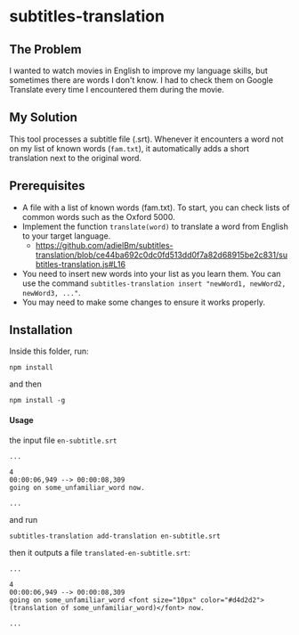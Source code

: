 # subtitles-translation

## The Problem
I wanted to watch movies in English to improve my language skills, but sometimes there are words I don't know. I had to check them on Google Translate every time I encountered them during the movie.

## My Solution
This tool processes a subtitle file (.srt). Whenever it encounters a word not on my list of known words (`fam.txt`), it automatically adds a short translation next to the original word.

## Prerequisites
- A file with a list of known words (fam.txt). To start, you can check lists of common words such as the Oxford 5000.
- Implement the function `translate(word)` to translate a word from English to your target language.
  - https://github.com/adielBm/subtitles-translation/blob/ce44ba692c0dc0fd513dd0f7a82d68915be2c831/subtitles-translation.js#L16  
- You need to insert new words into your list as you learn them. You can use the command `subtitles-translation insert "newWord1, newWord2, newWord3, ..."`.
- You may need to make some changes to ensure it works properly.

## Installation

Inside this folder, run:

```shell
npm install
```

and then

```
npm install -g
```

#### Usage

the input file `en-subtitle.srt`

```srt
...

4
00:00:06,949 --> 00:00:08,309
going on some_unfamiliar_word now.

...
```
and run 
```
subtitles-translation add-translation en-subtitle.srt
```

then it outputs a file `translated-en-subtitle.srt`:

```srt
...

4
00:00:06,949 --> 00:00:08,309
going on some_unfamiliar_word <font size="10px" color="#d4d2d2"> (translation of some_unfamiliar_word)</font> now.

...
```
